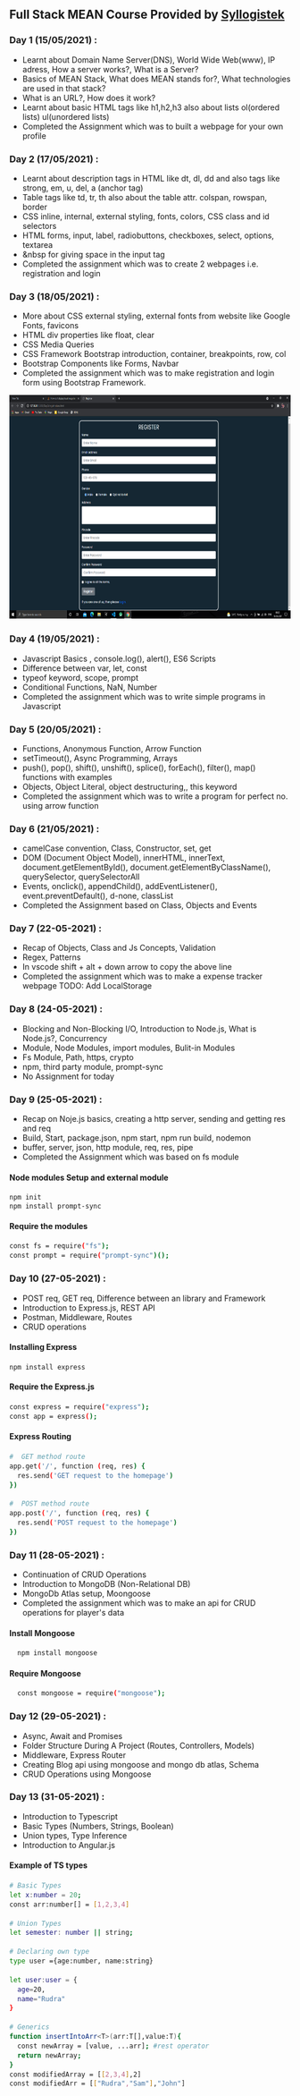 ## Full Stack MEAN Course Provided by [Syllogistek](https://www.syllogistek.com/ "Syllogistek")

### Day 1 (15/05/2021) :

- Learnt about Domain Name Server(DNS), World Wide Web(www), IP adress, How a server works?, What is a Server?
- Basics of MEAN Stack, What does MEAN stands for?, What technologies are used in that stack?
- What is an URL?, How does it work?
- Learnt about basic HTML tags like h1,h2,h3 also about lists ol(ordered lists) ul(unordered lists)
- Completed the Assignment which was to built a webpage for your own profile

### Day 2 (17/05/2021) :

- Learnt about description tags in HTML like dt, dl, dd and also tags like strong, em, u, del, a (anchor tag)
- Table tags like td, tr, th also about the table attr. colspan, rowspan, border
- CSS inline, internal, external styling, fonts, colors, CSS class and id selectors
- HTML forms, input, label, radiobuttons, checkboxes, select, options, textarea
- &nbsp for giving space in the input tag
- Completed the assignment which was to create 2 webpages i.e. registration and login

### Day 3 (18/05/2021) :

- More about CSS external styling, external fonts from website like Google Fonts, favicons
- HTML div properties like float, clear
- CSS Media Queries
- CSS Framework Bootstrap introduction, container, breakpoints, row, col
- Bootstrap Components like Forms, Navbar
- Completed the assignment which was to make registration and login form using Bootstrap Framework.

<img src="Images/Register.png" width="800" height="400">

### Day 4 (19/05/2021) :

- Javascript Basics , console.log(), alert(), ES6 Scripts
- Difference between var, let, const
- typeof keyword, scope, prompt
- Conditional Functions, NaN, Number
- Completed the assignment which was to write simple programs in Javascript

### Day 5 (20/05/2021) :

- Functions, Anonymous Function, Arrow Function
- setTimeout(), Async Programming, Arrays
- push(), pop(), shift(), unshift(), splice(), forEach(), filter(), map() functions with examples
- Objects, Object Literal, object destructuring,, this keyword
- Completed the assignment which was to write a program for perfect no. using arrow function

### Day 6 (21/05/2021) :

- camelCase convention, Class, Constructor, set, get
- DOM (Document Object Model), innerHTML, innerText, document.getElementById(), document.getElementByClassName(), querySelector, querySelectorAll
- Events, onclick(), appendChild(), addEventListener(), event.preventDefault(), d-none, classList
- Completed the Assignment based on Class, Objects and Events

### Day 7 (22-05-2021) :

- Recap of Objects, Class and Js Concepts, Validation
- Regex, Patterns
- In vscode shift + alt + down arrow to copy the above line
- Completed the assignment which was to make a expense tracker webpage TODO: Add LocalStorage

### Day 8 (24-05-2021) :

- Blocking and Non-Blocking I/O, Introduction to Node.js, What is Node.js?, Concurrency
- Module, Node Modules, import modules, Bulit-in Modules
- Fs Module, Path, https, crypto
- npm, third party module, prompt-sync
- No Assignment for today

### Day 9 (25-05-2021) :

- Recap on Noje.js basics, creating a http server, sending and getting res and req
- Build, Start, package.json, npm start, npm run build, nodemon
- buffer, server, json, http module, req, res, pipe
- Completed the Assignment which was based on fs module

#### Node modules Setup and external module

```shell
npm init
npm install prompt-sync
```

#### Require the modules

```sh
const fs = require("fs");
const prompt = require("prompt-sync")();
```

### Day 10 (27-05-2021) :

- POST req, GET req, Difference between an library and Framework
- Introduction to Express.js, REST API
- Postman, Middleware, Routes
- CRUD operations

#### Installing Express

```shell
npm install express
```

#### Require the Express.js

```sh
const express = require("express");
const app = express();
```

#### Express Routing

```sh
#  GET method route
app.get('/', function (req, res) {
  res.send('GET request to the homepage')
})

#  POST method route
app.post('/', function (req, res) {
  res.send('POST request to the homepage')
})
```

### Day 11 (28-05-2021) :

- Continuation of CRUD Operations
- Introduction to MongoDB (Non-Relational DB)
- MongoDb Atlas setup, Moongoose
- Completed the assignment which was to make an api for CRUD operations for player's data

#### Install Mongoose

```sh
  npm install mongoose
```

#### Require Mongoose

```sh
  const mongoose = require("mongoose");
```

### Day 12 (29-05-2021) :

- Async, Await and Promises
- Folder Structure During A Project (Routes, Controllers, Models)
- Middleware, Express Router
- Creating Blog api using mongoose and mongo db atlas, Schema
- CRUD Operations using Mongoose

### Day 13 (31-05-2021) :

- Introduction to Typescript
- Basic Types (Numbers, Strings, Boolean)
- Union types, Type Inference
- Introduction to Angular.js

#### Example of TS types

```sh
# Basic Types
let x:number = 20;
const arr:number[] = [1,2,3,4]

# Union Types
let semester: number || string;

# Declaring own type
type user ={age:number, name:string}

let user:user = {
  age=20,
  name="Rudra"
}

# Generics
function insertIntoArr<T>(arr:T[],value:T){
  const newArray = [value, ...arr]; #rest operator
  return newArray;
}
const modifiedArray = [[2,3,4],2]
const modifiedArr = [["Rudra","Sam"],"John"]
```
